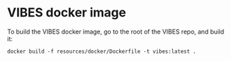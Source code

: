# VIBES docker image

To build the VIBES docker image, go to the root of the VIBES repo, and build it:

    docker build -f resources/docker/Dockerfile -t vibes:latest .

